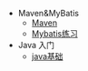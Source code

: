 - Maven&MyBatis
   - [Maven](Maven&MyBatis.md)
   - [Mybatis练习](Mybatis.md)
- Java 入门
   - [java基础](java基础.md)

